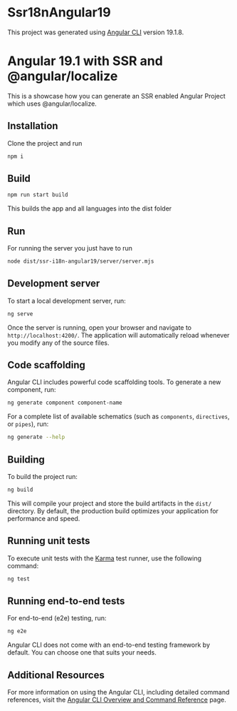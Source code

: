 # Ssr18nAngular19

This project was generated using [Angular CLI](https://github.com/angular/angular-cli) version 19.1.8.

# Angular 19.1 with SSR and @angular/localize

This is a showcase how you can generate an SSR enabled Angular Project which uses @angular/localize. 

## Installation

Clone the project and run 

```bash
npm i
```

## Build

```bash
npm run start build
```

This builds the app and all languages into the dist folder

## Run

For running the server you just have to run

```bash
node dist/ssr-i18n-angular19/server/server.mjs 
```

## Development server

To start a local development server, run:

```bash
ng serve
```

Once the server is running, open your browser and navigate to `http://localhost:4200/`. The application will automatically reload whenever you modify any of the source files.

## Code scaffolding

Angular CLI includes powerful code scaffolding tools. To generate a new component, run:

```bash
ng generate component component-name
```

For a complete list of available schematics (such as `components`, `directives`, or `pipes`), run:

```bash
ng generate --help
```

## Building

To build the project run:

```bash
ng build
```

This will compile your project and store the build artifacts in the `dist/` directory. By default, the production build optimizes your application for performance and speed.

## Running unit tests

To execute unit tests with the [Karma](https://karma-runner.github.io) test runner, use the following command:

```bash
ng test
```

## Running end-to-end tests

For end-to-end (e2e) testing, run:

```bash
ng e2e
```

Angular CLI does not come with an end-to-end testing framework by default. You can choose one that suits your needs.

## Additional Resources

For more information on using the Angular CLI, including detailed command references, visit the [Angular CLI Overview and Command Reference](https://angular.dev/tools/cli) page.
